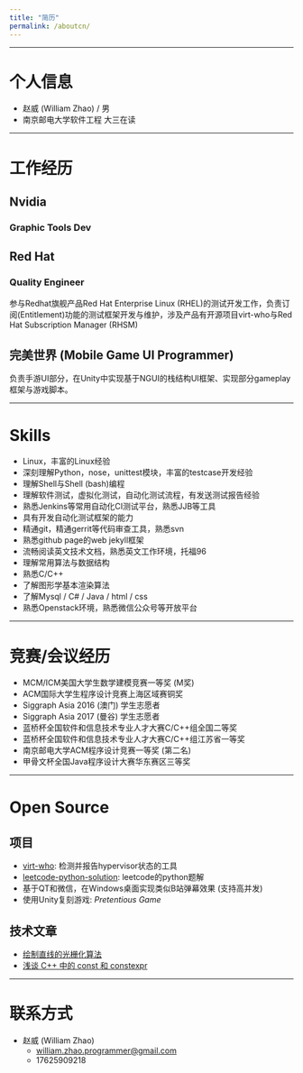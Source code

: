 ```yaml
---
title: "简历"
permalink: /aboutcn/
---
```


---
# 个人信息

 - 赵威 (William Zhao) / 男 
 - 南京邮电大学软件工程 大三在读 

---
# 工作经历

## Nvidia
### Graphic Tools Dev

## Red Hat
### Quality Engineer
参与Redhat旗舰产品Red Hat Enterprise Linux (RHEL)的测试开发工作，负责订阅(Entitlement)功能的测试框架开发与维护，涉及产品有开源项目virt-who与Red Hat Subscription Manager (RHSM)

## 完美世界 (Mobile Game UI Programmer) 
负责手游UI部分，在Unity中实现基于NGUI的栈结构UI框架、实现部分gameplay框架与游戏脚本。

---
# Skills
- Linux，丰富的Linux经验
- 深刻理解Python，nose，unittest模块，丰富的testcase开发经验
- 理解Shell与Shell (bash)编程
- 理解软件测试，虚拟化测试，自动化测试流程，有发送测试报告经验
- 熟悉Jenkins等常用自动化CI测试平台，熟悉JJB等工具
- 具有开发自动化测试框架的能力
- 精通git，精通gerrit等代码审查工具，熟悉svn
- 熟悉github page的web jekyll框架
- 流畅阅读英文技术文档，熟悉英文工作环境，托福96
- 理解常用算法与数据结构
- 熟悉C/C++
- 了解图形学基本渲染算法
- 了解Mysql / C# / Java / html / css
- 熟悉Openstack环境，熟悉微信公众号等开放平台

---
# 竞赛/会议经历
- MCM/ICM美国大学生数学建模竞赛一等奖 (M奖)
- ACM国际大学生程序设计竞赛上海区域赛铜奖
- Siggraph Asia 2016 (澳门) 学生志愿者
- Siggraph Asia 2017 (曼谷) 学生志愿者
- 蓝桥杯全国软件和信息技术专业人才大赛C/C++组全国二等奖
- 蓝桥杯全国软件和信息技术专业人才大赛C/C++组江苏省一等奖
- 南京邮电大学ACM程序设计竞赛一等奖 (第二名)
- 甲骨文杯全国Java程序设计大赛华东赛区三等奖

---
# Open Source

## 项目
- [virt-who](https://github.com/candlepin/virt-who): 检测并报告hypervisor状态的工具
 - [leetcode-python-solution](https://github.com/BillUtada/leetcode-python-solution): leetcode的python题解
 - 基于QT和微信，在Windows桌面实现类似B站弹幕效果 (支持高并发)
 - 使用Unity复刻游戏: *Pretentious Game*

## 技术文章
- [绘制直线的光栅化算法](https://zhuanlan.zhihu.com/p/20213658)
- [浅谈 C++ 中的 const 和 constexpr](https://zhuanlan.zhihu.com/p/20206577)

---
# 联系方式
- 赵威 (William Zhao)
  - william.zhao.programmer@gmail.com
  - 17625909218

